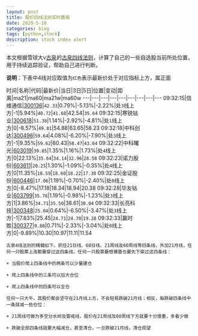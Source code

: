 ```yaml
---
layout: post
title: 股价四线法则实时数据
date: 2020-5-10
categories: blog
tags: [python,stock]
description: stock index alert
---
```



本文根据雪球大v[古泉](https://xueqiu.com/u/7148646888)的[古泉四线法则](https://xueqiu.com/7148646888/130498192)，计算了自己的一些自选股当前所处位置，用于持续追踪验证，帮助自己进行判断。

**说明**：下表中4线对应取值为`红色`表示最新价处于对应指标上方，属正面

时间|名称|代码|最新价|当日|3日|5日|位置|变动|距离|ma21|ma60|ma21w|ma60w
---|---|---|---|---|---|---|---|---
09:32:15|信维通信|[300136](https://xueqiu.com/S/SZ300136)|`42.33`|0.79%|-5.13%|-2.22%|处`3`线上方|-1|5.94%|`40.72`|`41.68`|42.54|`35.64`
09:32:15|寒锐钴业|[300618](https://xueqiu.com/S/SZ300618)|`51.38`|1.14%|-2.92%|-4.81%|处`1`线上方|0|-8.57%|`49.81`|54.88|63.65|58.23
09:32:18|中科创达|[300496](https://xueqiu.com/S/SZ300496)|`59.64`|4.08%|-6.20%|-7.90%|处`3`线上方|-1|9.35%|`59.62`|60.43|`58.47`|`43.64`
09:32:22|中科曙光|[603019](https://xueqiu.com/S/SH603019)|`39.85`|1.35%|1.16%|1.73%|处`4`线上方|0|22.13%|`35.64`|`34.14`|`32.96`|`28.58`
09:32:23|诺力股份|[603611](https://xueqiu.com/S/SH603611)|`20.25`|1.30%|-1.09%|-0.35%|处`4`线上方|0|11.35%|`18.59`|`18.60`|`18.22`|`17.38`
09:32:25|金证股份|[600446](https://xueqiu.com/S/SH600446)|`17.06`|1.19%|-0.70%|-2.40%|处`0`线上方|0|-8.47%|17.18|18.34|18.94|20.38
09:32:28|华友钴业|[603799](https://xueqiu.com/S/SH603799)|`35.76`|1.19%|-0.98%|-1.23%|处`3`线上方|1|3.86%|`34.71`|`35.50`|38.61|`30.04`
09:32:33|长亮科技|[300348](https://xueqiu.com/S/SZ300348)|`25.04`|0.64%|-6.50%|-3.47%|处`3`线上方|-1|7.83%|25.45|`24.71`|`24.70`|`19.28`
09:32:33|赢时胜|[300377](https://xueqiu.com/S/SZ300377)|`9.88`|0.71%|-2.33%|-3.04%|处`0`线上方|0|-9.89%|10.30|10.97|11.11|11.54

```
古泉4线法则的精髓如下。抓住21日线、60日线、21周线及60周线等四条线，外加21月线，任何一只股票上涨都要穿过这四条线，任何一只股票要想爆雷也要先下穿过这四条线：

+ 当股价爬上四条线中的两条可以少量建仓

+ 爬上四条线中的三条可以加大仓位

+ 爬上四条线中的四条可以全仓

任何一只大牛，其股价都会坚守在21月线上方，不会轻易跌破21月线；相反，每跌破四条线中一条就减一些仓位：

+ 21周线可做为多空分水岭及警戒线，股价在21周线及60周线下方就要十分慎重，多看少做

+ 跌破全部四条线就要大幅减仓，甚至清仓，一旦跌破21月线，清仓观望
```